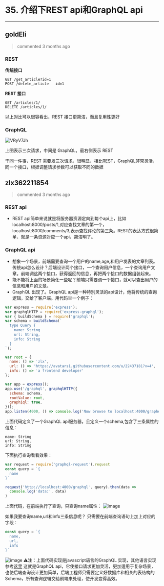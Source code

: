 
 # 35. 介绍下REST api和GraphQL api 
  
 ***
## goldEli 
 > commented 3 months ago 

### REST

**传统接口**

```
GET /get_article?id=1
POST /delete_article   id=1

```

**REST 接口**

```
GET /articles/1/
DELETE /articles/1/

```
以上对比可以很容看出，REST 接口更简洁，而且复用性更好

### GraphQL

![VRyV7Jh](https://user-images.githubusercontent.com/18217162/64530555-03679b00-d340-11e9-9522-70c7e75ae0ad.png)

上图表示三次请求，中间是 GraphQL，最右侧表示 REST

干同一件事，REST 需要发三次请求，很明显，相比REST，GraphQL非常灵活，同一个接口，根据调整请求参数可以获取不同的数据


## zlx362211854 
 > commented 3 months ago 

### REST api
* REST api简单来说就是将服务器资源定向到每个api上，比如localhost:8000/posts/1,对应查找文章的第一个，localhost:8000/comments/3,表示查找评论的第三条。REST的表达方式很简单，就是一条资源对应一个api，简洁明了。
### GraphQL api
* 想象一个场景，前端需要查询一个用户的name,age,和用户发表的文章列表。传统api怎么设计？后端设计两个接口，一个查询用户信息，一个查询用户文章。前端调这两个接口，获得返回的信息，再把两个接口的数据组装起来。
* 能不能将上面的场景简化一些呢？前端只需要调一个接口，就可以查出用户的信息和用户的文章。
* GraphQL 出现了。GraphQL api是一种特别灵活的api设计，他将传统的查询逻辑，交给了客户端。用代码举一个例子：

```javascript
var express = require('express');
var graphqlHTTP = require('express-graphql');
var { buildSchema } = require('graphql');
var schema = buildSchema(`
  type Query {
    name: String
    url: String,
    info: String
  }
`);

var root = {
  name: () => 'zlx',
  url: () => 'https://avatars1.githubusercontent.com/u/22437181?v=4',
  info: () => 'a frontend developer'
};

var app = express();
app.use('/graphql', graphqlHTTP({
  schema: schema,
  rootValue: root,
  graphiql: true,
}));
app.listen(4000, () => console.log('Now browse to localhost:4000/graphql'));

```
上面代码定义了一个GraphQL api服务器，且定义一个schema,包含了三条属性的信息：

```
name: String
url: String,
info: String

```
下面执行查询看看效果：

```javascript
var request = require('graphql-request').request
const query = `{
  name
}`

request('http://localhost:4000/graphql', query).then(data =>
  console.log('data:', data)
)

```
上面代码，在前端执行了查询，只查询name属性：
![image](https://user-images.githubusercontent.com/22437181/64590034-2eea9400-d3d9-11e9-92c7-420607f29751.png)


如果我要查询name,url和info三条信息呢？
只需要在前端查询语句上加上对应的字段：

```javascript
const query = `{
  name,
  url,
  info
}`


```
![image](https://user-images.githubusercontent.com/22437181/64590096-504b8000-d3d9-11e9-8bc7-a181efdcb104.png)
⚠️注：上面代码实现是javascript语言的GraphQL 实现，其他语言实现参考[这里](https://graphql.cn/code/)
这就是GraphQL api，它使接口请求更加灵活，更加适用于复杂场景，也使后端查询设计更加简单，后端工程师只需要定义好数据库和相关的表结构的Schema，所有查询逻辑交给前端来处理，使开发变得高效。
